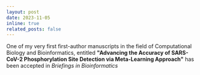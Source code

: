 ```yaml
---
layout: post
date: 2023-11-05
inline: true
related_posts: false
---
```


One of my very first first-author manuscripts in the field of Computational Biology and Bioinformatics, entitled <b>"Advancing the Accuracy of SARS-CoV-2 Phosphorylation Site Detection via Meta-Learning Approach"</b> has been accepted in <i>Briefings in Bioinformatics</i>
